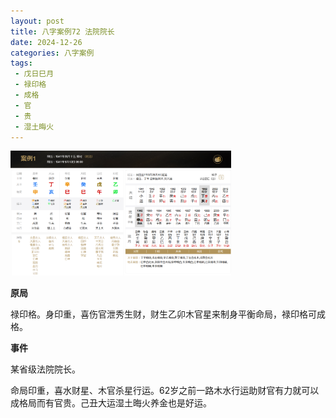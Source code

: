 ```yaml
---
layout: post
title: 八字案例72 法院院长
date: 2024-12-26
categories: 八字案例
tags:
 - 戊日巳月
 - 禄印格
 - 成格
 - 官
 - 贵
 - 湿土晦火
---
```


<img src="/images/bazi-example/bazi-example-72.PNG" width="70%">

**原局**

禄印格。身印重，喜伤官泄秀生财，财生乙卯木官星来制身平衡命局，禄印格可成格。

**事件**

某省级法院院长。

命局印重，喜水财星、木官杀星行运。62岁之前一路木水行运助财官有力就可以成格局而有官贵。己丑大运湿土晦火养金也是好运。
